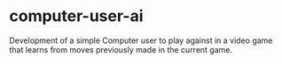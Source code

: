 # computer-user-ai
Development of a simple Computer user to play against in a video game that learns from moves previously made in the current game.
